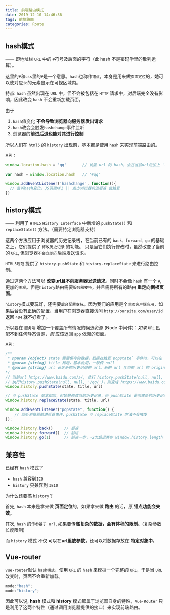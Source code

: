```yaml
---
title: 前端路由模式
date: 2019-12-10 14:46:36
tags: 前端路由
categories: Route
---
```

## hash模式
—— 即地址栏 `URL` 中的 `#`符号及后面的字符（此 hash 不是密码学里的散列运算）。

这里的`#`和`css`里的`#`是一个意思。`hash`也称作`锚点`，本身是用来做`页面定位`的，她可以使对应`id`的元素显示在可视区域内。

特点: `hash` 虽然出现在 `URL` 中，但不会被包括在 `HTTP` 请求中，对后端完全没有影响，因此改变 `hash` 不会重新加载页面。

由于 
1. `hash`值变化 **不会导致浏览器向服务器发出请求**
2. `hash`改变会触发`hashchange`事件监听
3. 浏览器的**前进后退也能对其进行控制**

所以人们在 `html5` 的 `history` 出现前，基本都是使用 `hash` 来实现前端路由的。

API：
```js
window.location.hash = 'qq'       // 设置 url 的 hash，会在当前url后加上 '#qq'

var hash = window.location.hash   // '#qq'

window.addEventListener('hashchange', function(){ 
  // 监听hash变化，JS调用API || 点击浏览器前进后退 会触发
})
```

## history模式
—— 利用了 `HTML5` `History Interface` 中新增的 `pushState()` 和 `replaceState()` 方法。（需要特定浏览器支持）

这两个方法应用于浏览器的历史记录栈，在当前已有的 `back、forward、go` 的基础之上，它们提供了 `修改历史记录` 的功能。 只是当它们执行修改时，虽然改变了当前的 `URL`, 但浏览器`不会立即`向后端发送请求。

`HTML5规范` 提供了 `history.pushState` 和 `history.replaceState` 来进行路由控制。

通过这两个方法可以 **改变url且不向服务器发送请求**。同时不会像 `hash` 有一个 `#`, 更加的`美观`。但是`history`路由需要`服务器支持`，并且需将所有的路由 **重定向倒根页面**。

`history`模式要玩好，还需要`后台配置支持`。因为我们的应用是个`单页客户端应用`，如果后台没有正确的配置，当用户在浏览器直接访问 `http://oursite.com/user/id` 返回 `404` 就不好看了。

所以要在 `服务端` 增加一个覆盖所有情况的候选资源 (Node 中间件)：*如果* `URL` 匹配不到任何静态资源，*则* 应该返回 `app` 依赖的页面。

API:
```js
/** 
 * @param {object} state 需要保存的数据，数据在触发`popstate` 事件时，可以在 `event.state` 里获取
 * @param {string} title 标题，基本没用，一般传 null
 * @param {string} url 设定新的历史记录的 url。新的 url 与当前 url 的 origin 必须是一樣的，否则会抛出错误。url可以是绝对路径，也可以是相对路径。
*/
// 当前url https://www.baidu.com/a/, 执行 history.pushState(null, null, './qq/')，则变成 https://www.baidu.com/a/qq/
// 执行history.pushState(null, null, '/qq/')，则变成 https://www.baidu.com/qq/
window.history.pushState(state, title, url) 

// 与 pushState 基本相同，但她是修改当前历史记录，而 pushState 是创建新的历史记录
window.history.replaceState(state, title, url)

window.addEventListener("popstate", function() {
    // 监听浏览器前进后退事件，pushState 与 replaceState 方法不会触发              
});

window.history.back()     // 后退
window.history.forward()  // 前进
window.history.go(1)      // 前进一步，-2为后退两步 window.history.length 可以查看当前历史堆栈中页面的数量
```

## 兼容性
已经有 `hash` 模式了
+ `hash` 兼容到`IE8`
+ `history` 只兼容到 `IE10`

为什么还要搞 `history`？

首先, `hash` 本来是拿来做 **页面定位**的，如果拿来做 **路由** 的话，原 **锚点功能会失效**。

其次, `hash` 的`传参基于 url`, 如果要传**递复杂的数据，会有体积的限制**。(复杂参数 长度限制)

而 `history` 模式 不仅 可以在**url里放参数**，还可以将数据存放在 **特定对象中**。

## Vue-router
`vue-router`默认 `hash模式`，使用 `URL` 的 `hash` 来模拟一个完整的 `URL`，于是当 `URL` 改变时，页面不会重新加载。

```js
mode:"hash";  
mode:"history";
```

因此可以说, **hash** 模式和 **history** 模式都属于浏览器自身的特性，`Vue-Router` 只是利用了这两个特性（通过调用浏览器提供的接口）来实现前端路由。

